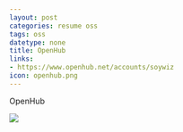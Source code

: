 ```yaml
---
layout: post
categories: resume oss
tags: oss
datetype: none
title: OpenHub
links:
- https://www.openhub.net/accounts/soywiz
icon: openhub.png
---
```


OpenHub

<a href="https://www.openhub.net/accounts/71283?ref=Detailed" target="_blank"><img src="https://www.openhub.net/accounts/71283/widgets/account_detailed.gif" /></a>

